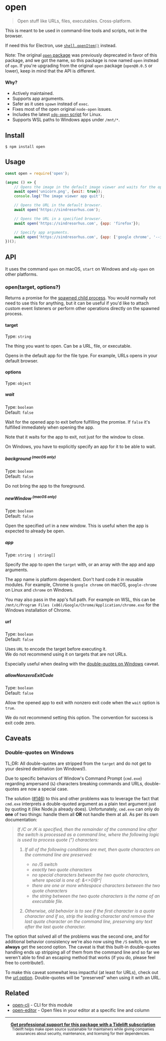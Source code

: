 # open

> Open stuff like URLs, files, executables. Cross-platform.

This is meant to be used in command-line tools and scripts, not in the browser.

If need this for Electron, use [`shell.openItem()`](https://electronjs.org/docs/api/shell#shellopenitemfullpath) instead.

Note: The original [`open` package](https://github.com/pwnall/node-open) was previously deprecated in favor of this package, and we got the name, so this package is now named `open` instead of `opn`. If you're upgrading from the original `open` package (`open@0.0.5` or lower), keep in mind that the API is different.

#### Why?

- Actively maintained.
- Supports app arguments.
- Safer as it uses `spawn` instead of `exec`.
- Fixes most of the open original `node-open` issues.
- Includes the latest [`xdg-open` script](https://cgit.freedesktop.org/xdg/xdg-utils/commit/?id=c55122295c2a480fa721a9614f0e2d42b2949c18) for Linux.
- Supports WSL paths to Windows apps under `/mnt/*`.

## Install

```
$ npm install open
```

## Usage

```js
const open = require('open');

(async () => {
	// Opens the image in the default image viewer and waits for the opened app to quit.
	await open('unicorn.png', {wait: true});
	console.log('The image viewer app quit');

	// Opens the URL in the default browser.
	await open('https://sindresorhus.com');

	// Opens the URL in a specified browser.
	await open('https://sindresorhus.com', {app: 'firefox'});

	// Specify app arguments.
	await open('https://sindresorhus.com', {app: ['google chrome', '--incognito']});
})();
```

## API

It uses the command `open` on macOS, `start` on Windows and `xdg-open` on other platforms.

### open(target, options?)

Returns a promise for the [spawned child process](https://nodejs.org/api/child_process.html#child_process_class_childprocess). You would normally not need to use this for anything, but it can be useful if you'd like to attach custom event listeners or perform other operations directly on the spawned process.

#### target

Type: `string`

The thing you want to open. Can be a URL, file, or executable.

Opens in the default app for the file type. For example, URLs opens in your default browser.

#### options

Type: `object`

##### wait

Type: `boolean`\
Default: `false`

Wait for the opened app to exit before fulfilling the promise. If `false` it's fulfilled immediately when opening the app.

Note that it waits for the app to exit, not just for the window to close.

On Windows, you have to explicitly specify an app for it to be able to wait.

##### background <sup>(macOS only)</sup>

Type: `boolean`\
Default: `false`

Do not bring the app to the foreground.

##### newWindow <sup>(macOS only)</sup>

Type: `boolean`\
Default: `false`

Open the specified url in a new window. This is useful when the app is expected to already be open.

##### app

Type: `string | string[]`

Specify the app to open the `target` with, or an array with the app and app arguments.

The app name is platform dependent. Don't hard code it in reusable modules. For example, Chrome is `google chrome` on macOS, `google-chrome` on Linux and `chrome` on Windows.

You may also pass in the app's full path. For example on WSL, this can be `/mnt/c/Program Files (x86)/Google/Chrome/Application/chrome.exe` for the Windows installation of Chrome.

##### url

Type: `boolean`\
Default: `false`

Uses `URL` to encode the target before executing it.<br>
We do not recommend using it on targets that are not URLs.

Especially useful when dealing with the [double-quotes on Windows](#double-quotes-on-windows) caveat.

##### allowNonzeroExitCode

Type: `boolean`\
Default: `false`

Allow the opened app to exit with nonzero exit code when the `wait` option is `true`.
		
We do not recommend setting this option. The convention for success is exit code zero.

## Caveats

### Double-quotes on Windows

TL;DR: All double-quotes are stripped from the `target` and do not get to your desired destination (on Windows!).

Due to specific behaviors of Window's Command Prompt (`cmd.exe`) regarding ampersand (`&`) characters breaking commands and URLs, double-quotes are now a special case.

The solution ([#146](https://github.com/sindresorhus/open/pull/146)) to this and other problems was to leverage the fact that `cmd.exe` interprets a double-quoted argument as a plain text argument just by quoting it (like Node.js already does). Unfortunately, `cmd.exe` can only do **one** of two things: handle them all **OR** not handle them at all. As per its own documentation:

>*If /C or /K is specified, then the remainder of the command line after the switch is processed as a command line, where the following logic is used to process quote (") characters:*
>
>    1.  *If all of the following conditions are met, then quote characters on the command line are preserved:*
>        - *no /S switch*
>        - *exactly two quote characters*
>        - *no special characters between the two quote characters, where special is one of: &<>()@^|*
>        - *there are one or more whitespace characters between the two quote characters*
>        - *the string between the two quote characters is the name of an executable file.*
>
>    2.  *Otherwise, old behavior is to see if the first character is a quote character and if so, strip the leading character and remove the last quote character on the command line, preserving any text after the last quote character.*

The option that solved all of the problems was the second one, and for additional behavior consistency we're also now using the `/S` switch, so we **always** get the second option. The caveat is that this built-in double-quotes handling ends up stripping all of them from the command line and so far we weren't able to find an escaping method that works (if you do, please feel free to contribute!).

To make this caveat somewhat less impactful (at least for URLs), check out the [url option](#url). Double-quotes will be "preserved" when using it with an URL.

## Related

- [open-cli](https://github.com/sindresorhus/open-cli) - CLI for this module
- [open-editor](https://github.com/sindresorhus/open-editor) - Open files in your editor at a specific line and column

---

<div align="center">
	<b>
		<a href="https://tidelift.com/subscription/pkg/npm-opn?utm_source=npm-opn&utm_medium=referral&utm_campaign=readme">Get professional support for this package with a Tidelift subscription</a>
	</b>
	<br>
	<sub>
		Tidelift helps make open source sustainable for maintainers while giving companies<br>assurances about security, maintenance, and licensing for their dependencies.
	</sub>
</div>
